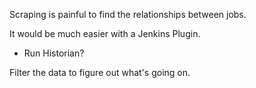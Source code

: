Scraping is painful to find the relationships between jobs.

It would be much easier with a Jenkins Plugin.
  * Run Historian?

Filter the data to figure out what's going on.

